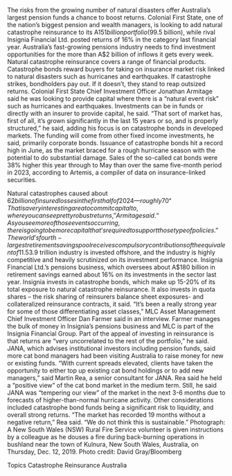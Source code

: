 The risks from the growing number of natural disasters offer Australia’s largest pension funds a chance to boost returns.
Colonial First State, one of the nation’s biggest pension and wealth managers, is looking to add natural catastrophe reinsurance to its A$151 billion portfolio ($99.5 billion), while rival Insignia Financial Ltd. posted returns of 16% in the category last financial year.
Australia’s fast-growing pensions industry needs to find investment opportunities for the more than A$2 billion of inflows it gets every week. Natural catastrophe reinsurance covers a range of financial products. Catastrophe bonds reward buyers for taking on insurance market risk linked to natural disasters such as hurricanes and earthquakes. If catastrophe strikes, bondholders pay out. If it doesn’t, they stand to reap outsized returns.
Colonial First State Chief Investment Officer Jonathan Armitage said he was looking to provide capital where there is a “natural event risk” such as hurricanes and earthquakes. Investments can be in funds or directly with an insurer to provide capital, he said.
“That sort of market has, first of all, it’s grown significantly in the last 15 years or so, and is properly structured,” he said, adding his focus is on catastrophe bonds in developed markets. The funding will come from other fixed income investments, he said, primarily corporate bonds.
Issuance of catastrophe bonds hit a record high in June, as the market braced for a rough hurricane season with the potential to do substantial damage. Sales of the so-called cat bonds were 38% higher this year through to May than over the same five-month period in 2023, according to Artemis, a compiler of data on insurance-linked securities.

Natural catastrophes caused about $62 billion of insured losses in the first half of 2024 — roughly 70% above the 10-year average — as extreme wildfires, droughts and floods upend historical norms.
“That is a very interesting area to commit capital to, where you can see pretty robust returns,” Armitage said. “As you see more of those events occurring, there is going to be more capital that’s required to support those type of policies.”
The world’s fourth-largest retirement savings pool receives compulsory contributions of the equivalent of 11.5% of workers’ salaries, which will rise to 12% in July next year. About half of the A$3.9 trillion industry is invested offshore, and the industry is highly competitive and heavily scrutinized on its investment performance.
Insignia Financial Ltd.’s pensions business, which oversees about A$180 billion in retirement savings earned about 16% on its investments in the sector last year. Insignia invests in catastrophe bonds, which make up 15-20% of its total exposure to natural catastrophe reinsurance. It also invests in quota shares – the risk sharing of reinsurers balance sheet exposures- and collateralized reinsurance contracts, it said.
“It’s been a really strong year for some of those differentiating asset classes,” MLC Asset Management Chief Investment Officer Dan Farmer said in an interview. Farmer manages the bulk of money in Insignia’s pensions business and MLC is part of the Insignia Financial Group. Part of the appeal of investing in reinsurance is that returns are “very uncorrelated to the rest of the portfolio,” he said.
JANA, which advises institutional investors including pension funds, said more cat bond managers had been visiting Australia to raise money for new or existing funds. “With current spreads elevated, clients have taken the opportunity to either top up existing cat bond holdings or to add new managers,” said Martin Rea, a senior consultant for JANA.
Rea said he held a “positive view” of the cat bond market in the medium term. Still, he said JANA was “tempering our view” of the market in the next 3-6 months due to forecasts of higher-than-normal hurricane activity. Other considerations included catastrophe bond funds being a significant risk to liquidity, and overall strong returns.
“The market has recorded 19 months without a negative return,” Rea said. “We do not think this is sustainable.”
Photograph: A New South Wales (NSW) Rural Fire Service volunteer is given instructions by a colleague as he douses a fire during back-burning operations in bushland near the town of Kulnura, New South Wales, Australia, on Thursday, Dec. 12, 2019. Photo credit: David Gray/Bloomberg

Topics
Catastrophe
Reinsurance
Australia
